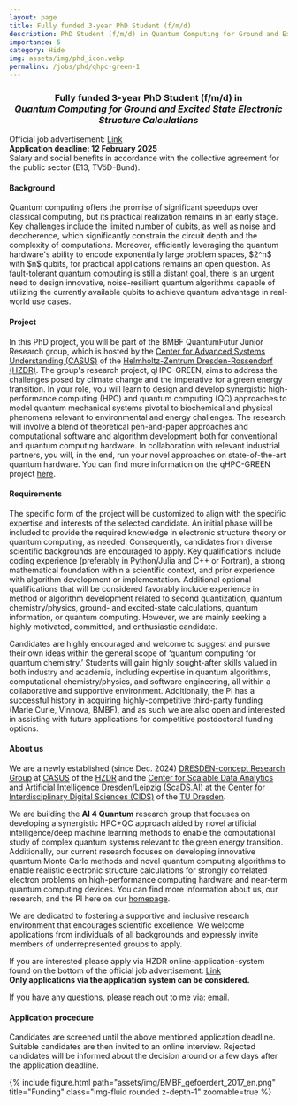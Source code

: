 ```yaml
---
layout: page
title: Fully funded 3-year PhD Student (f/m/d)
description: PhD Student (f/m/d) in Quantum Computing for Ground and Excited State Electronic Structure Calculations
importance: 5
category: Hide
img: assets/img/phd_icon.webp
permalink: /jobs/phd/qhpc-green-1
---
```


<h3>
<center>
Fully funded 3-year PhD Student (f/m/d) in <br><i>Quantum Computing for Ground and Excited State Electronic Structure Calculations </i>
</center>
</h3>

Official job advertisement: 
<a href='https://www.hzdr.de/db/Cms?pNid=490&pLang=en&pOid=73688'>Link</a> 
<br>
<b>Application deadline: 12 February 2025</b><br>
Salary and social benefits in accordance with the collective agreement for the public sector (E13, TVöD-Bund).

<h4> Background </h4>
Quantum computing offers the promise of significant speedups over classical computing, but its practical realization remains in an early stage. Key challenges include the limited number of qubits, as well as noise and decoherence, which significantly constrain the circuit depth and the complexity of computations. Moreover, efficiently leveraging the quantum hardware's ability to encode exponentially large problem spaces, $2^n$ with $n$ qubits, for practical applications remains an open question. As fault-tolerant quantum computing is still a distant goal, there is an urgent need to design innovative, noise-resilient quantum algorithms capable of utilizing the currently available qubits to achieve quantum advantage in real-world use cases.

<h4> Project </h4>
In this PhD project, you will be part of the BMBF QuantumFutur Junior Research group, which is hosted by the <a href='https://www.casus.science/'>Center for Advanced Systems Understanding (CASUS)</a> of the <a href='https://www.hzdr.de/db/Cms?pNid=0'>Helmholtz-Zentrum Dresden-Rossendorf (HZDR)</a>. The group's research project, qHPC-GREEN, aims to address the challenges posed by climate change and the imperative for a green energy transition. In your role, you will learn to design and develop synergistic high-performance computing (HPC) and quantum computing (QC) approaches to model quantum mechanical systems pivotal to biochemical and physical phenomena relevant to environmental and energy challenges. The research will involve a blend of theoretical pen-and-paper approaches and computational software and algorithm development both for conventional and quantum computing hardware. In collaboration with relevant industrial partners, you will, in the end, run your novel approaches on state-of-the-art quantum hardware. You can find more information on the qHPC-GREEN project <a href='/projects/qhpc/'>here</a>. 

<h4> Requirements </h4>
The specific form of the project will be customized to align with the specific expertise and interests of the selected candidate. An initial phase will be included to provide the required knowledge in electronic structure theory or quantum computing, as needed. Consequently, candidates from diverse scientific backgrounds are encouraged to apply. Key qualifications include coding experience (preferably in Python/Julia and C++ or Fortran), a strong mathematical foundation within a scientific context, and prior experience with algorithm development or implementation. Additional optional qualifications that will be considered favorably include experience in method or algorithm development related to second quantization, quantum chemistry/physics, ground- and excited-state calculations, quantum information, or quantum computing. However, we are mainly seeking a highly motivated, committed, and enthusiastic candidate. 

Candidates are highly encouraged and welcome to suggest and pursue their own ideas within the general scope of ‘quantum computing for quantum chemistry.’ Students will gain highly sought-after skills valued in both industry and academia, including expertise in quantum algorithms, computational chemistry/physics, and software engineering, all within a collaborative and supportive environment.
Additionally, the PI has a successful history in acquiring highly-competitive third-party funding (Marie Curie, Vinnova, BMBF), and as such we are also open and interested in assisting with future applications for competitive postdoctoral funding options. 

<h4> About us </h4>
We are a newly established (since Dec. 2024) <a href='https://dresden-concept.de/dresden-concept-research-groups/'>DRESDEN-concept Research Group</a> at <a href='https://www.casus.science/'>CASUS</a> of the <a href='https://www.hzdr.de/db/Cms?pNid=0'>HZDR</a> and the <a href='https://scads.ai/'>Center for Scalable Data Analytics and Artificial Intelligence Dresden/Leipzig (ScaDS.AI)</a> at the <a href='https://tu-dresden.de/cids'>Center for Interdiscip­linary Digital Sciences (CIDS)</a> of the <a href='https://tu-dresden.de/'>TU Dresden</a>. 

We are building the <b>AI 4 Quantum</b> research group that focuses on developing a synergistic HPC+QC approach aided by novel artificial intelligence/deep machine learning methods to enable the computational study of complex quantum systems relevant to the green energy transition. 
Additionally, our current research focuses on developing innovative quantum Monte Carlo methods and novel quantum computing algorithms to enable realistic electronic structure calculations for strongly correlated electron problems on high-performance computing hardware and near-term quantum computing devices.
You can find more information about us, our research, and the PI here on our <a href='https://dobrautz.github.io/'>homepage</a>. 

We are dedicated to fostering a supportive and inclusive research environment that encourages scientific excellence. We welcome applications from individuals of all backgrounds and expressly invite members of underrepresented groups to apply.

If you are interested please apply via HZDR online-application-system found on the bottom of the official job advertisement: 
<a href='https://www.hzdr.de/db/Cms?pNid=490&pLang=en&pOid=73688'>Link</a> <br>
<b>Only applications via the application system can be considered. </b>

If you have any questions, please reach out to me via: 
<a href="mailto:w.dobrautz@hzdr.de?subject=Questions regarding qHPC-GREEN PhD ad">email</a>. 

<h4>Application procedure</h4>
Candidates are screened until the above mentioned application deadline. Suitable candidates are then invited to an online interview. Rejected candidates will be informed about the decision around or a few days after the application deadline.  

{% include figure.html path="assets/img/BMBF_gefoerdert_2017_en.png" title="Funding" class="img-fluid rounded z-depth-1" zoomable=true %}